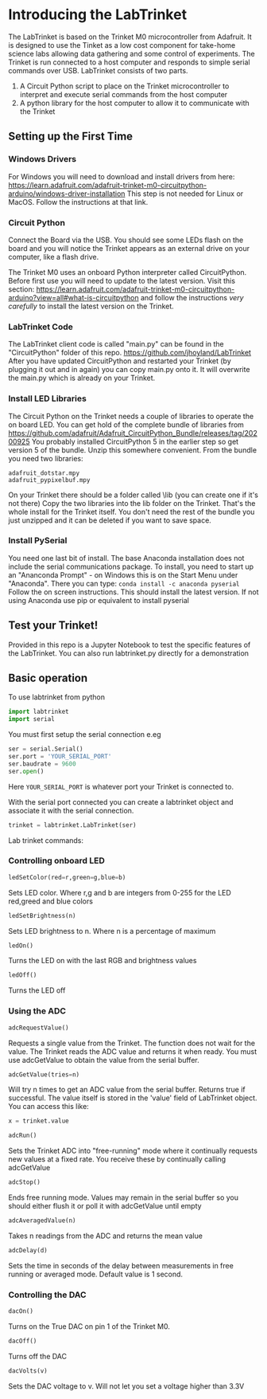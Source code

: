 # Introducing the LabTrinket

The LabTrinket is based on the Trinket M0 microcontroller from Adafruit. It is designed to use the Tinket as a low cost component for take-home science labs allowing data gathering and some control of experiments. The Trinket is run connected to a host computer and responds to simple serial commands over USB. LabTrinket consists of two parts. 
1) A Circuit Python script to place on the Trinket microcontroller to interpret and execute serial commands from the host computer
2) A python library for the host computer to allow it to communicate with the Trinket

## Setting up the First Time

### Windows Drivers

For Windows you will need to download and install drivers from here: https://learn.adafruit.com/adafruit-trinket-m0-circuitpython-arduino/windows-driver-installation  This step is not needed for Linux or MacOS. Follow the instructions at that link.

### Circuit Python

Connect the Board via the USB. You should see some LEDs flash on the board and you will notice the Trinket appears as an external drive on your computer, like a flash drive. 

The Trinket M0 uses an onboard Python interpreter called CircuitPython. Before first use you will need to update to the latest version. Visit this section: https://learn.adafruit.com/adafruit-trinket-m0-circuitpython-arduino?view=all#what-is-circuitpython and follow the instructions _very carefully_ to install the latest version on the Trinket.

### LabTrinket Code

The LabTrinket client code is called "main.py" can be found in the "CircuitPython" folder of this repo. https://github.com/jhoyland/LabTrinket 
After you have updated CircuitPython and restarted your Trinket (by plugging it out and in again) you can copy main.py onto it. It will overwrite the main.py which is already on your Trinket. 

### Install LED Libraries
The Circuit Python on the Trinket needs a couple of libraries to operate the on board LED. You can get hold of the complete bundle of libraries from https://github.com/adafruit/Adafruit_CircuitPython_Bundle/releases/tag/20200925 You probably installed CircuitPython 5 in the earlier step so get version 5 of the bundle. Unzip this somewhere convenient. 
From the bundle you need two libraries:
```
adafruit_dotstar.mpy
adafruit_pypixelbuf.mpy
```
On your Trinket there should be a folder called \lib  (you can create one if it's not there)  Copy the two libraries into the lib folder on the Trinket. That's the whole install for the Trinket itself. You don't need the rest of the bundle you just unzipped and it can be deleted if you want to save space.

### Install PySerial

You need one last bit of install. The base Anaconda installation does not include the serial communications package. To install, you need to start up an "Ananconda Prompt" - on Windows this is on the Start Menu under "Anaconda". There you can type: ```conda install -c anaconda pyserial```
Follow the on screen instructions. This should install the latest version. If not using Anaconda use pip or equivalent to install pyserial

## Test your Trinket!

Provided in this repo is a Jupyter Notebook to test the specific features of the LabTrinket. You can also run labtrinket.py directly for a demonstration

## Basic operation

To use labtrinket from python 

```python
import labtrinket
import serial
```

You must first setup the serial connection e.eg

```python
ser = serial.Serial()
ser.port = 'YOUR_SERIAL_PORT'
ser.baudrate = 9600
ser.open()
```

Here `YOUR_SERIAL_PORT` is whatever port your Trinket is connected to.

With the serial port connected you can create a labtrinket object and associate it with the serial connection.

```python
trinket = labtrinket.LabTrinket(ser)
```

Lab trinket commands:

### Controlling onboard LED

```python
ledSetColor(red=r,green=g,blue=b)
```
Sets LED color. Where r,g and b are integers from 0-255 for the LED red,greed and blue colors

```python
ledSetBrightness(n)
```

Sets LED brightness to n. Where n is a percentage of maximum

```python
ledOn()
```

Turns the LED on with the last RGB and brightness values

```python
ledOff()
```

Turns the LED off

### Using the ADC

```python
adcRequestValue()
```

Requests a single value from the Trinket. The function does not wait for the value. The Trinket reads the ADC value and returns it when ready. You must use adcGetValue to obtain the value from the serial buffer.

```python
adcGetValue(tries=n)
```
Will try n times to get an ADC value from the serial buffer. Returns true if successful. The value itself is stored in the 'value' field of LabTrinket object. You can access this like:

```python
x = trinket.value
```

```python
adcRun()
```

Sets the Trinket ADC into "free-running" mode where it continually requests new values at a fixed rate. You receive these by continually calling adcGetValue

```python
adcStop()
```

Ends free running mode. Values may remain in the serial buffer so you should either flush it or poll it with adcGetValue until empty

```python
adcAveragedValue(n)
```

Takes n readings from the ADC and returns the mean value

```python
adcDelay(d)
```

Sets the time in seconds of the delay between measurements in free running or averaged mode. Default value is 1 second.


### Controlling the DAC

```python
dacOn()
```

Turns on the True DAC on pin 1 of the Trinket M0.

```python
dacOff()
```

Turns off the DAC


```python
dacVolts(v)
```

Sets the DAC voltage to v. Will not let you set a voltage higher than 3.3V






